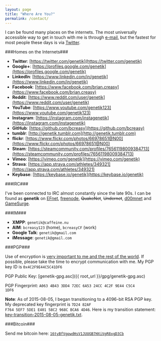 ```yaml
---
layout: page
title: "Where Are You?"
permalink: /contact/
---
```

I can be found many places on the internets.  The most universally accessible way to get in touch with me is through [e-mail](mailto:genetik@caffeine.nu), but the fastest for most people these days is via [Twitter](https://twitter.com/genetik).

###Homes on the Internets###

* **Twitter**: [https://twitter.com/genetik](https://twitter.com/genetik)
* **Google+**: [https://profiles.google.com/genetik](https://profiles.google.com/genetik)
* **LinkedIn**: [https://www.linkedin.com/in/genetik](https://www.linkedin.com/in/genetik)
* **Facebook**: [https://www.facebook.com/brian.creasy](https://www.facebook.com/brian.creasy)
* **Reddit**: [https://www.reddit.com/user/genetik](https://www.reddit.com/user/genetik)
* **YouTube**: [https://www.youtube.com/genetik123](https://www.youtube.com/genetik123)
* **Instagram**: [https://instagram.com/instagenetik](https://instagram.com/instagenetik)
* **GitHub**: [https://github.com/bcreasy](https://github.com/bcreasy)
* **tumblr**: [http://genetik.tumblr.com](http://genetik.tumblr.com)
* **flickr**: [https://www.flickr.com/photos/66978651@N00](https://www.flickr.com/photos/66978651@N00)
* **Steam**: [https://steamcommunity.com/profiles/76561198009384713](https://steamcommunity.com/profiles/76561198009384713)
* **Vimeo**: [https://vimeo.com/genetik](https://vimeo.com/genetik)
* **Strava**: [https://app.strava.com/athletes/349321](https://app.strava.com/athletes/349321)
* **Keybase**: [https://keybase.io/genetik](https://keybase.io/genetik)

###IRC###

I've been connected to IRC almost constantly since the late 90s.  I can be found as **genetik** on [EFnet](irc://irc.efnet.org), [freenode](irc://irc.freenode.net), <strike>QuakeNet</strike>, <strike>Undernet</strike>, [d00mnet](irc://irc.d00mnet.com) and [GameSurge](irc://irc.gamesurge.net).

###IM###

* **XMPP**: <code>genetik&#64;caffeine.nu</code>
* **AIM**: <code>bcreasy123</code> (home), <code>bcreasyCF</code> (work)
* **Google Talk**: <code>genetik&#64;gmail.com</code>
* **iMessage**: <code>genetik&#64;gmail.com</code>

###PGP###

Use of encryption is [very important to me and the rest of the world](https://www.privacyinternational.org/?q=node/599).  If possible, please take the time to encrypt communication with me.  My PGP key ID is <code>0x4C2F9E44C5C41DF6</code>

PGP Public Key: [genetik-gpg.asc]({{ root_url }}/gpg/genetik-gpg.asc)

PGP Fingerprint: <code>A063 4B43 3DD4 72EC 6A53  24CC 4C2F 9E44 C5C4 1DF6</code>

**Note**: As of 2015-08-05, I began transitioning to a 4096-bit RSA PGP key.  My deprecated key fingerprint is <code>7D24 82AF F764 5EF7 5DE1  E401 58C2 968C BCA6 4D46</code>.  Here is my transition statement: [key-transition-2015-08-05-genetik.txt](/gpg/key-transition-2015-08-05-genetik.txt).


###Bitcoin###

Send me bitcoin here: <code><a href="bitcoin:16tyBfVgpwdHsV1JUUGB7HXiVgR8xgD3Cb">16tyBfVgpwdHsV1JUUGB7HXiVgR8xgD3Cb</a></code>
